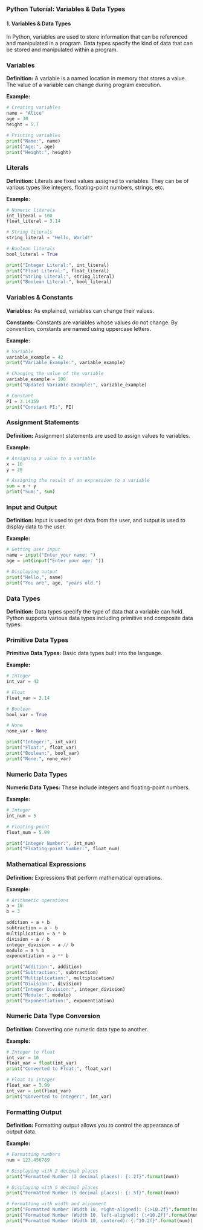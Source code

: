 ### Python Tutorial: Variables & Data Types

#### 1. Variables & Data Types

In Python, variables are used to store information that can be referenced and manipulated in a program. Data types specify the kind of data that can be stored and manipulated within a program.

### Variables

**Definition:** A variable is a named location in memory that stores a value. The value of a variable can change during program execution.

**Example:**

```python
# Creating variables
name = "Alice"
age = 30
height = 5.7

# Printing variables
print("Name:", name)
print("Age:", age)
print("Height:", height)
```

### Literals

**Definition:** Literals are fixed values assigned to variables. They can be of various types like integers, floating-point numbers, strings, etc.

**Example:**

```python
# Numeric literals
int_literal = 100
float_literal = 3.14

# String literals
string_literal = "Hello, World!"

# Boolean literals
bool_literal = True

print("Integer Literal:", int_literal)
print("Float Literal:", float_literal)
print("String Literal:", string_literal)
print("Boolean Literal:", bool_literal)
```

### Variables & Constants

**Variables:** As explained, variables can change their values.

**Constants:** Constants are variables whose values do not change. By convention, constants are named using uppercase letters.

**Example:**

```python
# Variable
variable_example = 42
print("Variable Example:", variable_example)

# Changing the value of the variable
variable_example = 100
print("Updated Variable Example:", variable_example)

# Constant
PI = 3.14159
print("Constant PI:", PI)
```

### Assignment Statements

**Definition:** Assignment statements are used to assign values to variables.

**Example:**

```python
# Assigning a value to a variable
x = 10
y = 20

# Assigning the result of an expression to a variable
sum = x + y
print("Sum:", sum)
```

### Input and Output

**Definition:** Input is used to get data from the user, and output is used to display data to the user.

**Example:**

```python
# Getting user input
name = input("Enter your name: ")
age = int(input("Enter your age: "))

# Displaying output
print("Hello,", name)
print("You are", age, "years old.")
```

### Data Types

**Definition:** Data types specify the type of data that a variable can hold. Python supports various data types including primitive and composite data types.

### Primitive Data Types

**Primitive Data Types:** Basic data types built into the language.

**Example:**

```python
# Integer
int_var = 42

# Float
float_var = 3.14

# Boolean
bool_var = True

# None
none_var = None

print("Integer:", int_var)
print("Float:", float_var)
print("Boolean:", bool_var)
print("None:", none_var)
```

### Numeric Data Types

**Numeric Data Types:** These include integers and floating-point numbers.

**Example:**

```python
# Integer
int_num = 5

# Floating-point
float_num = 5.99

print("Integer Number:", int_num)
print("Floating-point Number:", float_num)
```

### Mathematical Expressions

**Definition:** Expressions that perform mathematical operations.

**Example:**

```python
# Arithmetic operations
a = 10
b = 3

addition = a + b
subtraction = a - b
multiplication = a * b
division = a / b
integer_division = a // b
modulo = a % b
exponentiation = a ** b

print("Addition:", addition)
print("Subtraction:", subtraction)
print("Multiplication:", multiplication)
print("Division:", division)
print("Integer Division:", integer_division)
print("Modulo:", modulo)
print("Exponentiation:", exponentiation)
```

### Numeric Data Type Conversion

**Definition:** Converting one numeric data type to another.

**Example:**

```python
# Integer to float
int_var = 10
float_var = float(int_var)
print("Converted to Float:", float_var)

# Float to integer
float_var = 3.99
int_var = int(float_var)
print("Converted to Integer:", int_var)
```

### Formatting Output

**Definition:** Formatting output allows you to control the appearance of output data.

**Example:**

```python
# Formatting numbers
num = 123.456789

# Displaying with 2 decimal places
print("Formatted Number (2 decimal places): {:.2f}".format(num))

# Displaying with 5 decimal places
print("Formatted Number (5 decimal places): {:.5f}".format(num))

# Formatting with width and alignment
print("Formatted Number (Width 10, right-aligned): {:>10.2f}".format(num))
print("Formatted Number (Width 10, left-aligned): {:<10.2f}".format(num))
print("Formatted Number (Width 10, centered): {:^10.2f}".format(num))
```
